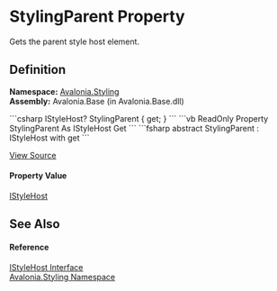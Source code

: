 # StylingParent Property


Gets the parent style host element.



## Definition
**Namespace:** <a href="N_Avalonia_Styling">Avalonia.Styling</a>  
**Assembly:** Avalonia.Base (in Avalonia.Base.dll)

<Tabs groupId="api-code-preview">
<TabItem value="csharp" label="C#">
```csharp
IStyleHost? StylingParent { get; }
```
</TabItem>
<TabItem value="vb" label="VB">
```vb
ReadOnly Property StylingParent As IStyleHost
	Get
```
</TabItem>
<TabItem value="fsharp" label="F#">
```fsharp
abstract StylingParent : IStyleHost with get
```
</TabItem>
</Tabs>



<a href="https://github.com/AvaloniaUI/Avalonia/tree/master/src/Avalonia.Base/Styling/IStyleHost.cs" title="View the source code">View Source</a>



#### Property Value
<a href="T_Avalonia_Styling_IStyleHost">IStyleHost</a>

## See Also


#### Reference
<a href="T_Avalonia_Styling_IStyleHost">IStyleHost Interface</a>  
<a href="N_Avalonia_Styling">Avalonia.Styling Namespace</a>  


